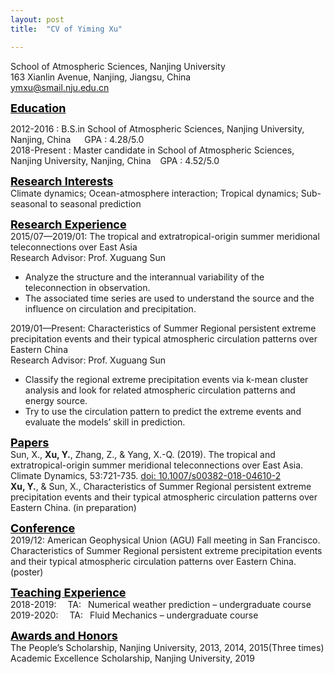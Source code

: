 ```yaml
---
layout: post
title:  "CV of Yiming Xu"

---
```


School of Atmospheric Sciences, Nanjing University  
163 Xianlin Avenue, Nanjing, Jiangsu, China  
ymxu@smail.nju.edu.cn 

__<font size="4" color="black" bold><u>Education</u></font>__

2012-2016 :
B.S.in School of Atmospheric Sciences, Nanjing University, Nanjing, China   &ensp;&ensp;     GPA : 4.28/5.0  
2018-Present :
Master candidate in School of Atmospheric Sciences, Nanjing University, Nanjing, China  &ensp; GPA : 4.52/5.0

__<font size="4" color="black" bold><u>Research Interests</u></font>__  
Climate dynamics; Ocean-atmosphere interaction; Tropical dynamics; Sub-seasonal to seasonal prediction

__<font size="4" color="black" bold><u>Research Experience</u></font>__  
2015/07—2019/01: The tropical and extratropical-origin summer meridional teleconnections over East Asia  
Research Advisor: Prof. Xuguang Sun
* Analyze the structure and the interannual variability of the teleconnection in observation.
* The associated time series are used to understand the source and the influence on circulation and precipitation.

2019/01—Present: Characteristics of Summer Regional persistent extreme precipitation events and their typical atmospheric circulation patterns over Eastern China  
Research Advisor: Prof. Xuguang Sun
* Classify the regional extreme precipitation events via k-mean cluster analysis and look for related atmospheric circulation patterns and energy source.
* Try to use the circulation pattern to predict the extreme events and evaluate the models’ skill in prediction.

__<font size="4" color="black" bold><u>Papers</u></font>__  
Sun, X., __Xu, Y.__, Zhang, Z., & Yang, X.-Q. (2019). The tropical and extratropical-origin summer meridional teleconnections over East Asia. Climate Dynamics, 53:721-735. [doi: 10.1007/s00382-018-04610-2](https://doi.org/10.1007/s00382-018-04610-2)    
__Xu, Y.__, & Sun, X., Characteristics of Summer Regional persistent extreme precipitation events and their typical atmospheric circulation patterns over Eastern China. (in preparation)

__<font size="4" color="black" bold><u>Conference</u></font>__  
2019/12: American Geophysical Union (AGU) Fall meeting in San Francisco.  
Characteristics of Summer Regional persistent extreme precipitation events and their typical atmospheric circulation patterns over Eastern China.(poster)

__<font size="4" color="black" bold><u>Teaching Experience</u></font>__     
2018-2019:   &ensp;&ensp;TA:&ensp; Numerical weather prediction – undergraduate course  
2019-2020:   &ensp;&ensp;TA: &ensp;Fluid Mechanics – undergraduate course

__<font size="4" color="black" bold><u>Awards and Honors</u></font>__  
The People’s Scholarship, Nanjing University, 2013, 2014, 2015(Three times)  
Academic Excellence Scholarship, Nanjing University, 2019
